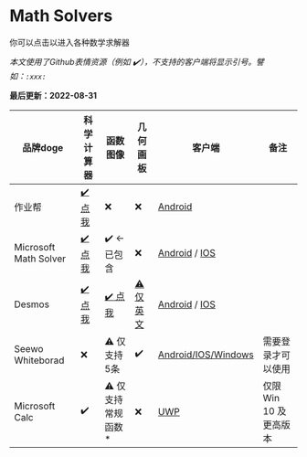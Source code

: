 # Math Solvers
你可以点击以进入各种数学求解器

*本文使用了Github表情资源（例如 :heavy_check_mark:），不支持的客户端将显示引号。譬如：`:xxx:`*

**最后更新：2022-08-31**

| 品牌doge | 科学计算器 | 函数图像 | 几何画板 | 客户端 | 备注 |
|-|-|-|-|-|-|
| 作业帮 | [:heavy_check_mark: 点我](//www.zybang.com/static/question/m-calculator/m-calculator.html) | :x: | :x: | [Android](//www.zuoyebang.com/)|  |
| Microsoft Math Solver | [:heavy_check_mark: 点我](https://mathsolver.microsoft.com/zh/solver) | :heavy_check_mark: ←已包含 | :x: | [Android](https://play.google.com/store/apps/details?id=com.microsoft.math) / [IOS](https://apps.apple.com/us/app/microsoft-math-solver/id1483962204) |  |
| Desmos | [:heavy_check_mark: 点我](https://www.desmos.com/scientific?lang=zh-CN) |  [:heavy_check_mark: 点我](https://www.desmos.com/calculator?lang=zh-CN) | [:warning: 仅英文](https://www.desmos.com/calculator?lang=zh-CN) | [Android](https://play.google.com/store/apps/developer?id=Desmos+Inc) / [IOS](https://apps.apple.com/us/developer/desmos/id653517543) |  |
| Seewo Whiteborad | :x: | :warning: 仅支持5条 | :heavy_check_mark: | [Android/IOS/Windows](https://easinote.seewo.com/) | 需要登录才可以使用 |
| Microsoft Calc | :heavy_check_mark: | :warning: 仅支持常规函数* | :x: | [UWP](//kdxiaoyi.github.io/j.htm?u=ms-windows-store://pdp/?ProductId=9WZDNCRFHVN5) | 仅限 Win 10 及更高版本 |
